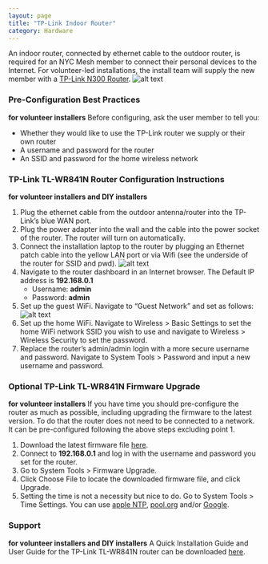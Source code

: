 ```yaml
---
layout: page
title: "TP-Link Indoor Router"
category: Hardware
---
```



An indoor router, connected by ethernet cable to the outdoor router, is required for an NYC Mesh member to connect their personal devices to the Internet. For volunteer-led installations, the install team will supply the new member with a [TP-Link N300 Router](https://www.tp-link.com/us/products/details/cat-9_TL-WR841N.html).
![alt text](https://i.imgur.com/2VTOmku.png "TPLink Router")



### Pre-Configuration Best Practices
**for volunteer installers**
Before configuring, ask the user member to tell you:
* Whether they would like to use the TP-Link router we supply or their own router
* A username and password for the router
* An SSID and password for the home wireless network

### TP-Link TL-WR841N Router Configuration Instructions
**for volunteer installers and DIY installers**

1.  Plug the ethernet cable from the outdoor antenna/router into the TP-Link’s blue WAN port.
1.  Plug the power adapter into the wall and the cable into the power socket of the router. The router will turn on automatically.
1.  Connect the installation laptop to the router by plugging an  Ethernet patch cable into the yellow LAN port or via Wifi (see the underside of the router for SSID and pwd). 
![alt text](https://i.imgur.com/5BVxd9h.jpg "TP-Link Router")
1.  Navigate to the router dashboard in an Internet browser. The Default IP address is **192.168.0.1** 
    * Username: **admin**
    *  Password: **admin** 
1.  Set up the guest WiFi. 
Navigate to “Guest Network” and set as follows:
![alt text](https://i.imgur.com/QLDcMDf.png "Guest Network Configuration Settings")
1.  Set up the home WiFi. 
Navigate to Wireless > Basic Settings
to set the home WiFi network SSID you wish to use and  navigate to Wireless > Wireless Security to set the password. 
1.  Replace the router’s admin/admin login with a more secure username and password.
Navigate to System Tools > Password and input a new username and password. 

### Optional TP-Link TL-WR841N Firmware Upgrade
**for volunteer installers**
If you have time you should pre-configure the router as much as possible, including upgrading the firmware to the latest version. To do that the router does not need to be connected to a network. It can be pre-configured following the above steps excluding point 1.
1.  Download the latest firmware file [here](https://www.tp-link.com/us/download/TL-WR841N.html#Firmware).
1.  Connect to **192.168.0.1** and log in with the username and password you set for the router.
1.  Go to System Tools > Firmware Upgrade.
1.  Click Choose File to locate the downloaded firmware file, and click Upgrade.
1.  Setting the time is not a necessity but nice to do. Go to System Tools > Time Settings. You can use [apple NTP](time.apple.com), [pool.org](pool.ntp.org) and/or [Google](time1.google.com).


### Support
**for volunteer installers and DIY installers**
A Quick Installation Guide and User Guide for the TP-Link TL-WR841N router can be downloaded [here](https://www.tp-link.com/us/download/TL-WR841N.html).

